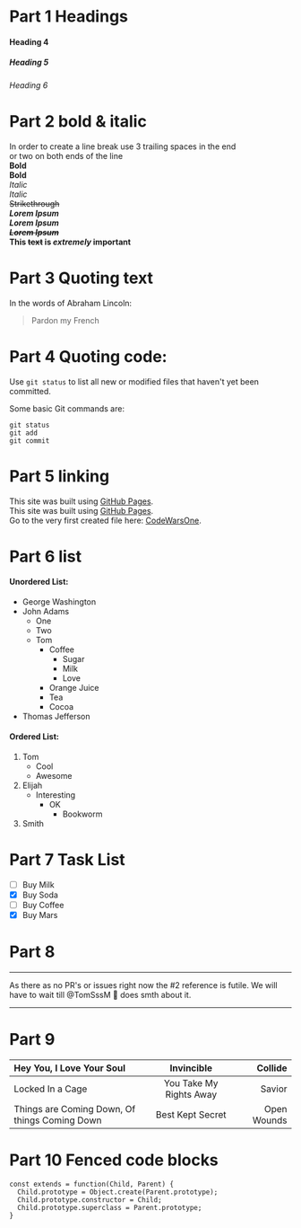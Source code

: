 # Part 1 Headings
#### Heading 4
##### Heading 5
###### Heading 6

# Part 2 bold & italic
In order to create a line break use 3 trailing spaces in the end   
  or two on both ends of the line  
**Bold**   
__Bold__   
*Italic*   
_Italic_   
~~Strikethrough~~ \
*__Lorem Ipsum__* \
**_Lorem Ipsum_** \
**_~~Lorem Ipsum~~_** \
**This ~~text~~ is _extremely_ important**

# Part 3 Quoting text
In the words of Abraham Lincoln:
> Pardon my French

# Part 4 Quoting code:
Use `git status` to list all new or modified files that haven't yet been committed.

Some basic Git commands are:
```
git status
git add
git commit
```

# Part 5 linking
This site was built using [GitHub Pages](https://pages.github.com/).   
This site was built using [GitHub Pages](https://github.com/TomSssM/MyCodewars/blob/master/markdownCheatSheet.md#part-3-quoting-text).   
Go to the very first created file here: [CodeWarsOne](./Laboratory.js/).

# Part 6 list
#### Unordered List:
- George Washington
- John Adams
  - One
  - Two
  - Tom
    * Coffee
      - Sugar
      - Milk
      - Love
    * Orange Juice
    * Tea
    * Cocoa
- Thomas Jefferson

#### Ordered List:
1. Tom
    - Cool
    - Awesome
2. Elijah
    * Interesting
      * OK
        - Bookworm
3. Smith

# Part 7 Task List
- [ ] Buy Milk
- [x] Buy Soda
- [ ] Buy Coffee
- [x] Buy Mars

# Part 8
***
As there as no PR's or issues right now the #2 reference is futile. We will have to wait till @TomSssM :koala: does smth about it.
***

# Part 9
 | Hey You, I Love Your Soul | Invincible | Collide |
 | :--- | :---: | ---: |
 | Locked In a Cage | You Take My Rights Away | Savior |
 | Things are Coming Down, Of things Coming Down | Best Kept Secret | Open Wounds |

# Part 10 Fenced code blocks
```JS
const extends = function(Child, Parent) {
  Child.prototype = Object.create(Parent.prototype);
  Child.prototype.constructor = Child;
  Child.prototype.superclass = Parent.prototype;
}
```
